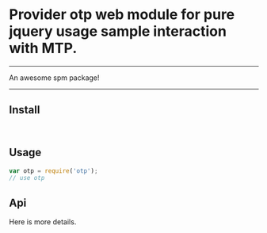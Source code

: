# Provider otp web module for pure jquery usage sample  interaction with MTP.

---
 

An awesome spm package!

---

## Install

```
 
```

## Usage

```js
var otp = require('otp');
// use otp
```

## Api

Here is more details.

